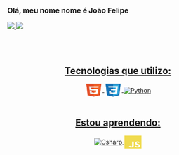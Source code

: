 ### Olá, meu nome nome é João Felipe

<div>
 <a href="https://github.com/j0a0f3l1p3">
 <img height="160em" src="https://github-readme-stats.vercel.app/api?username=j0a0f3l1p3&show_icons=true&theme=tokyonight&include_all_commits=true&count_private=true">
 <img height="160em" src="https://github-readme-stats.vercel.app/api/top-langs/?username=j0a0f3l1p3&layout=compact&langs_count=6&theme=tokyonight">
</div>

<br>

<div><br>
 
 <!--<img src="https://media0.giphy.com/media/qgQUggAC3Pfv687qPC/giphy.gif">-->

 <div align="center">
  <br>
  <div style="display: inline_block">
   <h2>Tecnologias que utilizo:</h2>
   <img align="center" alt="HTML" height="30" width="40" src="https://raw.githubusercontent.com/devicons/devicon/master/icons/html5/html5-original.svg">
   <img align="center" alt="CSS" height="30" width="40" src="https://raw.githubusercontent.com/devicons/devicon/master/icons/css3/css3-original.svg">
   <img align="center" alt="Python" height="40" width="50" src="https://cdn.jsdelivr.net/gh/devicons/devicon/icons/python/python-original.svg">
  </div>

  <div style="display: inline_block"><br>
   <h2>Estou aprendendo:</h2>
   <img align="center" alt="Csharp" height="35" width="45" src="https://cdn.jsdelivr.net/gh/devicons/devicon/icons/csharp/csharp-original.svg">
   <img align="center" alt="JavaScript" height="30" width="40" src="https://raw.githubusercontent.com/devicons/devicon/master/icons/javascript/javascript-plain.svg">
  </div>
 </div>

</div>

<!--
<br><br><br>

### Sempre buscando aprender. Me siga nas redes sociais abaixo!

<div> 
 <a href="" target="_blank"><img src="https://img.shields.io/badge/YouTube-FF0000?style=for-the-badge&logo=youtube&logoColor=white" target="_blank"></a>
 <a href="https://instagram.com/lukinhaxdlc" target="_blank"><img src="https://img.shields.io/badge/-Instagram-%23E4405F?style=for-the-badge&logo=instagram&logoColor=white" target="_blank"></a>
 <a href="https://discord.com/channels/lukinhaxdlc#6260" target="_blank"><img src="https://img.shields.io/badge/Discord-7289DA?style=for-the-badge&logo=discord&logoColor=white" target="_blank"></a> 
 <a href = "mailto:lucasdev.programador@gmail.com"><img src="https://img.shields.io/badge/-Gmail-%23333?style=for-the-badge&logo=gmail&logoColor=white" target="_blank"></a>
 <a href="https://www.linkedin.com/in/lucas-santos-gomes" target="_blank"><img src="https://img.shields.io/badge/-LinkedIn-%230077B5?style=for-the-badge&logo=linkedin&logoColor=white" target="_blank"></a>

 ![Snake animation](https://github.com/J0A0F3L1P3)

</div>
-->
